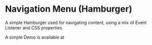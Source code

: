 # Navigation Menu (Hamburger)

A simple Hamburger used for navigating content, using a mix of Event Listener and CSS properties.

A simple Demo is available at 